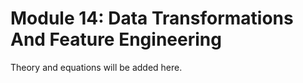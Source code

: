 # Module 14: Data Transformations And Feature Engineering

Theory and equations will be added here.

